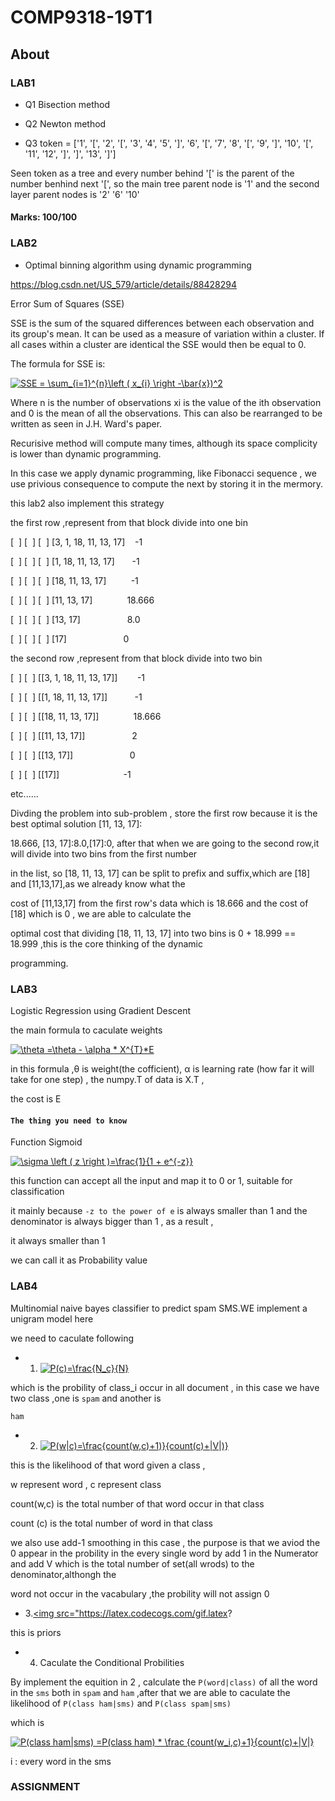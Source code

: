 # COMP9318-19T1
## About

### LAB1

* Q1 Bisection method

* Q2 Newton method

* Q3 token = ['1', '[', '2', '[', '3', '4', '5', ']', '6', '[', '7', '8', '[', '9', ']', '10', '[', '11', '12', ']', ']', '13', ']']

Seen token as a tree and every number behind '[' is the parent of the number benhind next '[', so the main tree parent node is '1' and the second layer parent nodes is '2' '6' '10'
 
#### Marks: 100/100

### LAB2
* Optimal binning algorithm using dynamic programming

https://blog.csdn.net/US_579/article/details/88428294

Error Sum of Squares (SSE)

SSE is the sum of the squared differences between each observation and its group's mean. It can be used as a measure of variation within a cluster. If all cases within a cluster are identical the SSE would then be equal to 0.

The formula for SSE is:

<a href="https://www.codecogs.com/eqnedit.php?latex=SSE&space;=&space;\sum_{i=1}^{n}\left&space;(&space;x_{i}&space;\right&space;-\bar{x})^2" target="_blank"><img src="https://latex.codecogs.com/gif.latex?SSE&space;=&space;\sum_{i=1}^{n}\left&space;(&space;x_{i}&space;\right&space;-\bar{x})^2" title="SSE = \sum_{i=1}^{n}\left ( x_{i} \right -\bar{x})^2" /></a>

Where n is the number of observations xi is the value of the ith observation and 0 is the mean of all the observations. This can also be rearranged to be written as seen in J.H. Ward's paper.

Recurisive method will compute many times, although its space complicity is lower than dynamic programming.

In this case we apply dynamic programming, like Fibonacci sequence , we use privious consequence to compute the next by storing it in the mermory.

this lab2 also implement this strategy 

the first row ,represent from that block divide into one bin

[  ] [  ] [  ] [3, 1, 18, 11, 13, 17]    -1

[  ] [  ] [  ] [1, 18, 11, 13, 17]       -1

[  ] [  ] [  ] [18, 11, 13, 17]          -1

[  ] [  ] [  ] [11, 13, 17]              18.666

[  ] [  ] [  ] [13, 17]                   8.0

[  ] [  ] [  ] [17]                       0

the second row ,represent from that block divide into two bin

[  ] [  ] [[3, 1, 18, 11, 13, 17]]        -1

[  ] [  ] [[1, 18, 11, 13, 17]]           -1

[  ] [  ] [[18, 11, 13, 17]]              18.666

[  ] [  ] [[11, 13, 17]]                   2

[  ] [  ] [[13, 17]]                       0

[  ] [  ] [[17]]                          -1

etc......

Divding the problem into sub-problem , store the first row because it is the best optimal solution [11, 13, 17]:             

18.666, [13, 17]:8.0,[17]:0, after that when we are going to the second row,it will divide into two bins from the first number 

in the list, so [18, 11, 13, 17] can be split to prefix and suffix,which are [18] and [11,13,17],as we already know what the 

cost of [11,13,17] from the first row's data which is 18.666 and the cost of [18] which is 0 , we are able to calculate the 

optimal cost that dividing [18, 11, 13, 17] into two bins is 0 + 18.999 == 18.999 ,this is the core thinking of the dynamic 

programming.


### LAB3

Logistic Regression using Gradient Descent

the main formula to caculate weights

<a href="https://www.codecogs.com/eqnedit.php?latex=\theta&space;=\theta&space;-&space;\alpha&space;*&space;X^{T}*E" target="_blank"><img src="https://latex.codecogs.com/gif.latex?\theta&space;=\theta&space;-&space;\alpha&space;*&space;X^{T}*E" title="\theta =\theta - \alpha * X^{T}*E" /></a>

in this formula ,θ is weight(the cofficient), α is learning rate (how far it will take for one step) , the numpy.T of data is X.T ,

the cost is E

#### `The thing you need to know`

Function Sigmoid

<a href="https://www.codecogs.com/eqntheedit.php?latex=\sigma&space;\left&space;(&space;z&space;\right&space;)=\frac{1}{1&space;&plus;&space;e^{-z}}" target="_blank"><img src="https://latex.codecogs.com/gif.latex?\sigma&space;\left&space;(&space;z&space;\right&space;)=\frac{1}{1&space;&plus;&space;e^{-z}}" title="\sigma \left ( z \right )=\frac{1}{1 + e^{-z}}" /></a>

this function can accept all the input and map it to 0 or 1, suitable for classification 

it mainly because `-z to the power of e` is always smaller than 1  and the denominator is always bigger than 1 , as a result ,

it always smaller than 1

we can call it as Probability value

### LAB4

Multinomial naive bayes classifier to predict spam SMS.WE implement a unigram model here

we need to caculate following 

* 1. <a href="https://www.codecogs.com/eqnedit.php?latex=P(c)=\frac{N_c}{N}" target="_blank"><img src="https://latex.codecogs.com/gif.latex?P(c)=\frac{N_c}{N}" title="P(c)=\frac{N_c}{N}" /></a>

which is the probility of class_i occur in all document , in this case we have two class ,one is `spam` and another is 

`ham`

* 2. <a href="https://www.codecogs.com/eqnedit.php?latex=P(w|c)=\frac{count(w,c)&plus;1)}{count(c)&plus;|V|)}" target="_blank"><img src="https://latex.codecogs.com/gif.latex?P(w|c)=\frac{count(w,c)&plus;1)}{count(c)&plus;|V|)}" title="P(w|c)=\frac{count(w,c)+1)}{count(c)+|V|)}" /></a>

this is the likelihood of that word given a class , 

w represent word  , c represent class

count(w,c) is the total number of that word occur in that class

count (c) is the total number of word in that class

we also use add-1 smoothing in this case , the purpose is that we aviod the 0 appear in the probility in the every single word by add 1 in the Numerator and add V which is the total number of set(all wrods) to the denominator,althongh the 

word not occur in the vacabulary ,the probility will not assign 0 

* 3.<a href="https://www.codecogs.com/eqnedit.php?latex=P(ham)=\frac{4}{6}&space;\&space;\&space;\&space;\&space;P(spam)=\frac{2}{6}" target="_blank"><img src="https://latex.codecogs.com/gif.latex?

this is priors

* 4. Caculate the Conditional Probilities 

By implement the equition in 2 , calculate the `P(word|class)` of all the word in the `sms` both in `spam` and `ham` ,after that we are able to caculate the likelihood of `P(class ham|sms)` and `P(class spam|sms)` 

which is 

<a href="https://www.codecogs.com/eqnedit.php?latex=P(class&space;ham|sms)&space;=P(class&space;ham)&space;*&space;\frac&space;{count(w_i,c)&plus;1}{count(c)&plus;|V|}" target="_blank"><img src="https://latex.codecogs.com/gif.latex?P(class&space;ham|sms)&space;=P(class&space;ham)&space;*&space;\frac&space;{count(w_i,c)&plus;1}{count(c)&plus;|V|}" title="P(class ham|sms) =P(class ham) * \frac {count(w_i,c)+1}{count(c)+|V|}" /></a>

i : every word in the sms



### ASSIGNMENT








